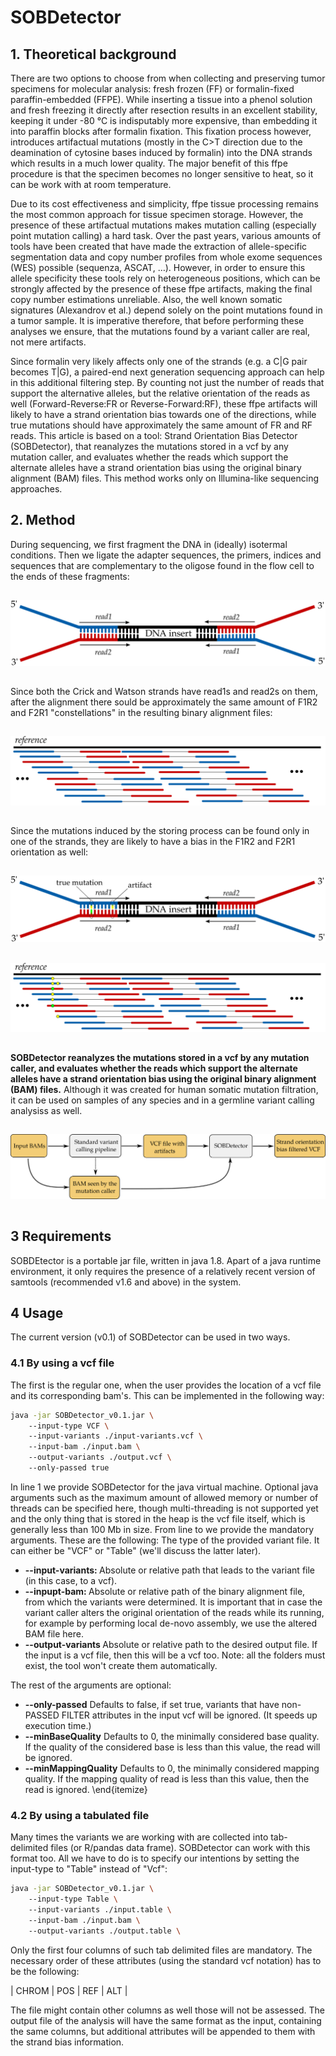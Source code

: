 

# SOBDetector

## 1. Theoretical background
There are two options to choose from when collecting and preserving tumor specimens for molecular analysis: fresh frozen (FF) or formalin-fixed paraffin-embedded (FFPE). While inserting a tissue into a phenol solution and fresh freezing it directly after resection results in an excellent stability, keeping it under -80 °C is indisputably more expensive, than embedding it into paraffin blocks after formalin fixation. This fixation process however, introduces artifactual mutations (mostly in the C>T direction due to the deamination of cytosine bases induced by formalin) into the DNA strands which results in a much lower quality. The major benefit of this ffpe procedure is that the specimen becomes no longer sensitive to heat, so it can be work with at room temperature.

Due to its cost effectiveness and simplicity, ffpe tissue processing remains the most common approach for tissue specimen storage. However, the presence of these artifactual mutations makes mutation calling (especially point mutation calling) a hard task. Over the past years, various amounts of tools have been created that have made the extraction of allele-specific segmentation data and copy number profiles from whole exome sequences (WES) possible (sequenza, ASCAT, …). However, in order to ensure this allele specificity these tools rely on heterogeneous positions, which can be strongly affected by the presence of these ffpe artifacts, making the final copy number estimations unreliable. Also, the well known somatic signatures (Alexandrov et al.) depend solely on the point mutations found in a tumor sample. It is imperative therefore, that before performing these analyses we ensure, that the mutations found by a variant caller are real, not mere artifacts.

Since formalin very likely affects only one of the strands (e.g. a C|G pair becomes T|G), a paired-end next generation sequencing approach can help in this additional filtering step. By counting not just the number of reads that support the alternative alleles, but the relative orientation of the reads as well (Forward-Reverse:FR or Reverse-Forward:RF), these ffpe artifacts will likely to have a strand orientation bias towards one of the directions, while true mutations should have approximately the same amount of FR and RF reads. This article is based on a tool: Strand Orientation Bias Detector (SOBDetector), that reanalyzes the mutations stored in a vcf by any mutation caller, and evaluates whether the reads which support the alternate alleles have a strand orientation bias using the original binary alignment (BAM) files. This method works only on Illumina-like sequencing approaches.

## 2. Method

During sequencing, we first fragment the DNA in (ideally) isotermal conditions. Then we ligate the adapter sequences, the primers, indices and sequences that are complementary to the oligose found in the flow cell to the ends of these fragments:
<div style="text-align:center; padding-top: 15px; padding-bottom: 15px; width:100%"><img src="./figures/paired_end_reads.svg" /></div>

Since both the Crick and Watson strands have read1s and read2s on them, after the alignment there sould be approximately the same amount of F1R2 and F2R1 "constellations" in the resulting binary alignment files:
<div style="text-align:center; padding-top: 15px; padding-bottom: 15px; width:100%"><img src="./figures/paired_end_reads2.svg"/></div>

Since the mutations induced by the storing process can be found only in one of the strands, they are likely to have a bias in the F1R2 and F2R1 orientation as well:

<div style="text-align:center; padding-top: 15px; padding-bottom: 15px; width:100%"><img src="./figures/paired_end_reads3.svg" /></div>

<div style="text-align:center; padding-top: 15px; padding-bottom: 15px; width:100%"><img src="./figures/paired_end_reads4.svg" /></div>

<strong>SOBDetector reanalyzes the mutations stored in a vcf by any mutation caller, and evaluates whether the reads which support the alternate alleles have a strand orientation bias using the original binary alignment (BAM) files.</strong> Although it was created for human somatic mutation filtration, it can be used on samples of any species and in a germline variant calling analysiss as well.

<div style="text-align:center; padding-top: 15px; padding-bottom: 15px; width:100%"><img src="./figures/figure_pipeline.png" /></div>

## 3 Requirements
SOBDEtector is a portable jar file, written in java 1.8. Apart of a java runtime environment, it only requires the presence of a relatively recent version of samtools (recommended v1.6 and above) in the system. 

## 4 Usage
The current version (v0.1) of SOBDetector can be used in two ways. 

### 4.1 By using a vcf file

The first is the regular one, when the user provides the location of a vcf file and its corresponding bam's. This can be implemented in the following way:

```bash
java -jar SOBDetector_v0.1.jar \ 
    --input-type VCF \ 
    --input-variants ./input-variants.vcf \ 
    --input-bam ./input.bam \ 
    --output-variants ./output.vcf \ 
    --only-passed true
```

In line 1 we provide SOBDetector for the java virtual machine. Optional java arguments such as the maximum amount of allowed memory or number of threads can be specified here, though multi-threading is not supported yet and the only thing that is stored in the heap is the vcf file itself, which is generally less than 100 Mb in size.
From line to we provide the mandatory arguments. These are the following:
 The type of the provided variant file. It can either be "VCF" or "Table" (we'll discuss the latter later).
 
* <strong> --input-variants: </strong>  Absolute or relative path that leads to the variant file (in this case, to a vcf).
* <strong> --inpupt-bam: </strong> Absolute or relative path of the binary alignment file, from which the variants were determined. It is important that in case the variant caller alters the original orientation of the reads while its running, for example by performing local de-novo assembly, we use the altered BAM file here.
* <strong> --output-variants </strong> Absolute or relative path to the desired output file. If the input is a vcf file, then this will be a vcf too. Note: all the folders must exist, the tool won't create them automatically.

The rest of the arguments are optional:

* <strong> --only-passed</strong> Defaults to false, if set true, variants that have non-PASSED FILTER attributes in the input vcf will be ignored. (It speeds up execution time.)
* <strong> --minBaseQuality</strong> Defaults to 0, the minimally considered base quality. If the quality of the considered base is less than this value, the read will be ignored.
* <strong> --minMappingQuality</strong> Defaults to 0, the minimally considered mapping quality. If the mapping quality of read is less than this value, then the read is ignored. 
\end{itemize}

### 4.2 By using a tabulated file

Many times the variants we are working with are collected into tab-delimited files (or R/pandas data frame). SOBDetector can work with this format too. All we have to do is to specify our intentions by setting the input-type to "Table" instead of "Vcf":

```bash
java -jar SOBDetector_v0.1.jar \ 
    --input-type Table \ 
    --input-variants ./input.table \ 
    --input-bam ./input.bam \ 
    --output-variants ./output.table \ 
```

Only the first four columns of such tab delimited files are mandatory. The necessary order of these attributes (using the standard vcf notation) has to be the following: 

| CHROM | POS | REF | ALT |

The file might contain other columns as well those will not be assessed. The output file of the analysis will have the same format as the input, containing the same columns, but additional attributes will be appended to them with the strand bias information. 

